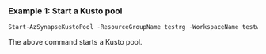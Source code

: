 ### Example 1: Start a Kusto pool
```powershell
Start-AzSynapseKustoPool -ResourceGroupName testrg -WorkspaceName testws -Name testnewkustopool
```

The above command starts a Kusto pool.
